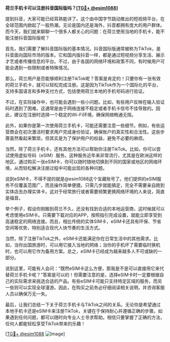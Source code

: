 **荷兰手机卡可以注册抖音国际版吗？[[TG💪+ @esim1088](https://t.me/s/esim1088)]**

提到抖音，大家可能已经耳熟能详了。这个由中国字节跳动推出的短视频平台，在全球范围内掀起了一股热潮。无论是国内还是海外，抖音都拥有庞大的用户群体。而今天，我们就来聊聊一个很多人都关心的问题：在荷兰使用当地的手机卡，能不能注册抖音国际版呢？

首先，我们需要了解抖音国际版的基本情况。抖音国际版通常被称为TikTok，是抖音面向国际市场的版本。它和国内版抖音一样，都是通过短视频分享生活、展示才艺或者传播信息的平台。不过，由于各国的网络环境和政策不同，有时候用户可能会遇到一些限制或者特殊情况。

那么，荷兰用户是否能够顺利注册TikTok呢？答案是肯定的！只要你有一张有效的荷兰手机卡，就可以轻松完成注册。这是因为TikTok作为一个国际化的平台，支持多国语言和多种支付方式，包括使用荷兰本地的手机号码进行验证。

不过，在实际操作中，也可能会遇到一些小问题。比如，有些用户反映在输入验证码时遇到了困难。这通常是由于网络连接不稳定或者手机卡信号不佳导致的。因此，建议在注册时选择一个稳定的Wi-Fi环境，确保网络畅通无阻。

此外，如果你是第一次使用荷兰手机卡，可能还需要注意一些细节。例如，有些运营商会在初次激活时要求用户完成身份验证，确保账户的真实性和合法性。这些步骤虽然看起来繁琐，但其实是为了保护用户的权益，避免不必要的麻烦。

当然，除了荷兰手机卡，还有其他方法可以帮助你注册TikTok。比如，你可以尝试使用虚拟号码（eSIM）服务。这种服务近年来非常流行，尤其是在欧洲这样的地区。通过购买一张eSIM卡，你可以随时随地切换到不同的国家或地区的网络环境，从而轻松解决注册过程中可能出现的各种问题。

说到eSIM卡，不得不提的就是@esim1088这个宝藏账号了。他们提供的eSIM服务不仅覆盖范围广，而且操作简单便捷。只需几步就能搞定，完全不需要亲自跑到实体店去办理实体卡。这对于经常旅行或者需要频繁更换网络环境的人来说，简直是福音。

举个例子，假设你刚搬到荷兰不久，还没有找到合适的本地运营商，这时候就可以考虑使用eSIM卡。只需要下载对应的APP，按照指引完成设置，就能立即享受到高速稳定的网络连接。而且，相比传统的实体SIM卡，eSIM卡还具有环保、节省空间等优势，特别适合现代人快节奏的生活方式。

当然，除了注册TikTok之外，eSIM卡还能满足你在日常生活中的其他需求。比如，当你出国旅游时，可以用它接入当地的网络；当你的手机坏了需要临时换机时，也可以用它作为备用方案。总之，eSIM卡已经成为越来越多人不可或缺的一部分。

说到这里，可能有人会问：“既然eSIM卡这么方便，那我是不是可以直接用它来代替荷兰手机卡呢？”答案是可以的！但需要注意的是，选择eSIM卡时一定要根据自己的实际需求来挑选合适的产品。有些eSIM卡可能只支持特定区域的服务，而另一些则可以实现全球漫游。因此，在购买之前务必仔细阅读相关说明，并咨询客服人员以确保万无一失。

最后，让我们总结一下关于荷兰手机卡与TikTok之间的关系。无论你是希望通过本地手机卡还是eSIM卡来注册TikTok，关键在于保持耐心并遵循正确的步骤。如果遇到任何问题，都可以随时向专业人士寻求帮助。相信只要掌握了正确的方法，任何人都能轻松享受TikTok带来的乐趣！

[[TG💪+ @esim1088](https://t.me/s/esim1088) ![Image](https://i.postimg.cc/4NQfJmqS/Snipaste-2025-05-13-00-14-12.png)]